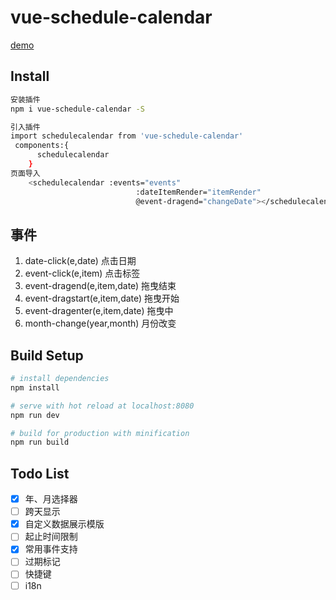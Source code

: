 # vue-schedule-calendar

[demo](https://yscoder.github.io/vue-schedule-calendar/)

## Install

```bash
安装插件
npm i vue-schedule-calendar -S

引入插件
import schedulecalendar from 'vue-schedule-calendar'
 components:{
      schedulecalendar
    }
页面导入
    <schedulecalendar :events="events"
                            :dateItemRender="itemRender"
                            @event-dragend="changeDate"></schedulecalendar>

```
## 事件

1. date-click(e,date)       点击日期
2. event-click(e,item)       点击标签
3. event-dragend(e,item,date)  拖曳结束
4. event-dragstart(e,item,date)  拖曳开始
5. event-dragenter(e,item,date)  拖曳中
6. month-change(year,month)   月份改变



## Build Setup

```bash
# install dependencies
npm install

# serve with hot reload at localhost:8080
npm run dev

# build for production with minification
npm run build
```

## Todo List

*   [x] 年、月选择器
*   [ ] 跨天显示
*   [x] 自定义数据展示模版
*   [ ] 起止时间限制
*   [x] 常用事件支持
*   [ ] 过期标记
*   [ ] 快捷键
*   [ ] i18n
